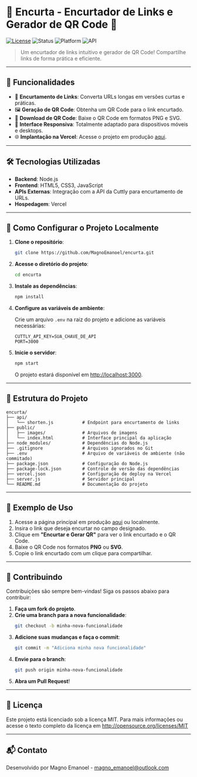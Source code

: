 # 🚀 Encurta - Encurtador de Links e Gerador de QR Code 📱

[![License](https://img.shields.io/badge/license-MIT-green)](LICENSE) ![Status](https://img.shields.io/badge/status-Finalizado-brightgreen) ![Platform](https://img.shields.io/badge/platform-Vercel-blue) ![API](https://img.shields.io/badge/API-Cuttly-orange)

> Um encurtador de links intuitivo e gerador de QR Code! Compartilhe links de forma prática e eficiente.

---

## 📌 Funcionalidades

- 🔗 **Encurtamento de Links**: Converta URLs longas em versões curtas e práticas.
- 🖼️ **Geração de QR Code**: Obtenha um QR Code para o link encurtado.
- 💾 **Download de QR Code**: Baixe o QR Code em formatos PNG e SVG.
- 📱 **Interface Responsiva**: Totalmente adaptado para dispositivos móveis e desktops.
- 🌐 **Implantação na Vercel**: Acesse o projeto em produção [aqui](https://encurta-mocha.vercel.app/).

---

## 🛠️ Tecnologias Utilizadas

- **Backend**: Node.js
- **Frontend**: HTML5, CSS3, JavaScript
- **APIs Externas**: Integração com a API da Cuttly para encurtamento de URLs.
- **Hospedagem**: Vercel

---

## 🚀 Como Configurar o Projeto Localmente

1. **Clone o repositório**:
   ```bash
   git clone https://github.com/MagnoEmanoel/encurta.git
   ```

2. **Acesse o diretório do projeto**:
   ```bash
   cd encurta
   ```

3. **Instale as dependências**:
   ```bash
   npm install
   ```

4. **Configure as variáveis de ambiente**:

   Crie um arquivo `.env` na raiz do projeto e adicione as variáveis necessárias:
   ```
   CUTTLY_API_KEY=SUA_CHAVE_DE_API
   PORT=3000
   ```

5. **Inicie o servidor**:
   ```bash
   npm start
   ```

   O projeto estará disponível em [http://localhost:3000](http://localhost:3000).

---

## 📂 Estrutura do Projeto

```
encurta/
├── api/
│   └── shorten.js           # Endpoint para encurtamento de links
├── public/
│   ├── images/              # Arquivos de imagens
│   └── index.html           # Interface principal da aplicação
├── node_modules/            # Dependências do Node.js
├── .gitignore               # Arquivos ignorados no Git
├── .env                     # Arquivo de variáveis de ambiente (não commitado)
├── package.json             # Configuração do Node.js
├── package-lock.json        # Controle de versão das dependências
├── vercel.json              # Configuração de deploy na Vercel
├── server.js                # Servidor principal
└── README.md                # Documentação do projeto
```

---

## 📝 Exemplo de Uso

1. Acesse a página principal em produção [aqui](https://encurta-mocha.vercel.app/) ou localmente.
2. Insira o link que deseja encurtar no campo designado.
3. Clique em **"Encurtar e Gerar QR"** para ver o link encurtado e o QR Code.
4. Baixe o QR Code nos formatos **PNG** ou **SVG**.
5. Copie o link encurtado com um clique para compartilhar.

---

## 🤝 Contribuindo

Contribuições são sempre bem-vindas! Siga os passos abaixo para contribuir:

1. **Faça um fork do projeto**.
2. **Crie uma branch para a nova funcionalidade**:
   ```bash
   git checkout -b minha-nova-funcionalidade
   ```
3. **Adicione suas mudanças e faça o commit**:
   ```bash
   git commit -m "Adiciona minha nova funcionalidade"
   ```
4. **Envie para o branch**:
   ```bash
   git push origin minha-nova-funcionalidade
   ```
5. **Abra um Pull Request**!

---

## 📄 Licença

Este projeto está licenciado sob a licença MIT. Para mais informações ou acesse o texto completo da licença em http://opensource.org/licenses/MIT

---

## 📬 Contato

Desenvolvido por Magno Emanoel - [magno_emanoel@outlook.com](mailto:magno_emanoel@outlook.com)

